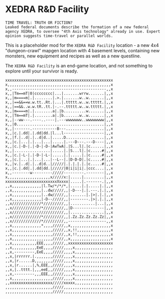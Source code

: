 # XEDRA R&D Facility

`TIME TRAVEL: TRUTH OR FICTION?`  
`Leaked federal documents describe the formation of a new federal agency XEDRA, to oversee "4th Axis technology" already in use. Expert opinion suggests time-travel or parallel worlds.`

This is a placeholder mod for the `XEDRA R&D Facility` location - a new 4x4 "dungeon-crawl" mapgen location with 4 basement levels, containing new monsters, new equipment and recipes as well as a new questline.

The `XEDRA R&D Facility` is an end-game location, and not something to explore until your survivor is ready.

```
xxxxxxxxxxxxxxxxxxxxxxxxxxxxxxxxxxxxxxxxxxxxxxxx
x,,,,,,,,,,,,,,,,,,,,,,,,,,,,,,,,,,,,,,,,,,,,,,x
x,,------------------------------------------,,x
x,,|Tm==mT|0|cccccccc|...|.......wrrw.......|,,x
x,,|m====m|.|........|.>.|.......w..w.......|,,x
x,,|==&&==w.w.tt..Rt.|...|.ttttt.w..w.ttttt.|,,x
x,,|==&&..w.w.tR..tt.|-.--.ttttt.w..w.ttttt.|,,x
x,,|m====m|.|........a|.|b..........w.......|,,x
x,,|Tm==mT|.|........a|.|b.......w..w.......|,,x
x,,|--ww---.----..----|.---wwwwwww..wwwwwwww|,,x
x,,|0.......................................|,,x
x,,|-------.-----------B---.................|,,x
x,,|c.|.dd|.|.dd|dd.|l...l------------------|,,x
x,,|f.|..d|.|..d|d..|.....D.................|,,x
x,,|c.|...|.|...|...|.....|.---D---.---D----|,,x
x,,|c.|-D-|.|-D-|-D-|AwTwA|.|S...l|.|c......|,,x
x,,|................|.....|.|S...l|.|c.....#|,,x
x,,|c.|-L-|.|-D-|-L-|.....|.|.....|.|c.....#|,,x
x,,|c.|...|.|...|...|--L--|.|D-D-D|.|c.....#|,,x
x,,|v.|..d|.|..d|d..|/////|.|.|.|.|.|c.....#|,,x
x,,|c.|.dd|.|.dd|dd.|/////|0|i|i|i|.|ccc....|,,x
x,,--------w---------/////---------.--------|,,x
x,,,,,,,,,,,,,,,,,,,x/////x:|.....|.........|,,x
xxxxxxxxxxxxxxxxxxxxxxxXxxxx|.....|.-------.|,,x
,,x,,,,,,,,,,,,,|l.Tw/*/*/*,|.....|.|.....|.|,,x
,,x,,,,,,,,,,,,,|..dw/////,,|-D---|.|.---.|.|,,x
,,x,,,,,,,,,,,,,|..dw/////,,|.......|.|>|.|.|,,x
,,x,,,,,,,,,,,,,|-D--/////,,|--------.|>|.|.|,,x
,,x/////////////*/////////,,|...........|...|,,x
,,x/////////////*/////////,,|D--------------|,,x
,,x///////////////////////,,|...............|,,x
,,x/////////////*/////////,,|.Zz.Zz.Zz.Zz.Zz|,,x
,,x/////////////*/////////,,-----------------,,x
,,x,,,,,,,,,,,,,*,,,,/////,,x,,,,,,,,,,,,,,,,,,x
,,x,,,,,,,,,,,,,,,,,,/////,,x,!!,,,,,,,,,,,,,,,x
,,x,,,,,,,,,,,,,,,,,,/////,,x,!!,,,,,,,,,,,,,,,x
,,x,,,,,,,,,,,,,,,,,,/////,,x,,,,,,,,,,,,,,,,,,x
,,x,,,,,,,,,,,EEE,,,,/////,,xxxxxxxxxxxxxxxxxxxx
,,x,,,,,,,,,,,EeE,,,,/////,,,,x,,,,,,,,,,,,,,,,,
,,x,---------,EeE,,,,/////,,,,x,,,,,,,,,,,,,,,,,
,,x,|rrrrrr.|.,,,,,,,/////,,,,x,,,,,,,,,,,,,,,,,
,,x,|r......D,,,,,,,,/////,,,,x,,,,,,,,,,,,,,,,,
,,x,|r......|,%,EEE,,/////,,,,x,,,,,,,,,,,,,,,,,
,,x,|..tttt.|,,,eeE,,/////,,,,x,,,,,,,,,,,,,,,,,
,,x,---------,,,EEE,,/////,,,,x,,,,,,,,,,,,,,,,,
,,x,,,,,,,,,,,,,,,,,,/////,,,,x,,,,,,,,,,,,,,,,,
,,xxxxxxxxxxxxxxxxxxx/////xxxxx,,,,,,,,,,,,,,,,,
,,,,,,,,,,,,,,,,,,,,,/////,,,,,,,,,,,,,,,,,,,,,,
,,,,,,,,,,,,,,,,,,,,,/////,,,,,,,,,,,,,,,,,,,,,,
```
